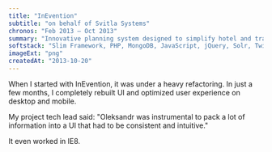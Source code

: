 ```yaml
---
title: "InEvention"
subtitle: "on behalf of Svitla Systems"
chronos: "Feb 2013 – Oct 2013"
summary: "Innovative planning system designed to simplify hotel and travel booking for large events."
softstack: "Slim Framework, PHP, MongoDB, JavaScript, jQuery, Solr, Twitter Bootstrap 2, UX Design, CentOS, OpenStreetMap API"
imageExt: "png"
createdAt: "2013-10-20"
---
```


When I started with InEvention, it was under a heavy refactoring. In just a few months, I completely rebuilt UI and optimized user experience on desktop and mobile.

My project tech lead said: "Oleksandr was instrumental to pack a lot of information into a UI that had to be consistent and intuitive."

It even worked in IE8.
